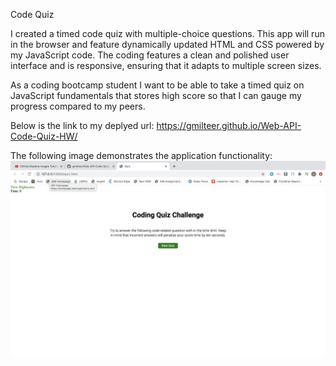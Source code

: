 Code Quiz

I created a timed code quiz with multiple-choice questions. This app will run in the browser and feature dynamically updated HTML and CSS powered by my JavaScript code. The coding features a clean and polished user interface and is responsive, ensuring that it adapts to multiple screen sizes.

As a coding bootcamp student
I want to be able to take a timed quiz on JavaScript fundamentals that stores high score so that I can gauge my progress compared to my peers.

Below is the link to my deplyed url:
https://gmilteer.github.io/Web-API-Code-Quiz-HW/

The following image demonstrates the application functionality:
![](./Images/API-Code-Quiz.png)
